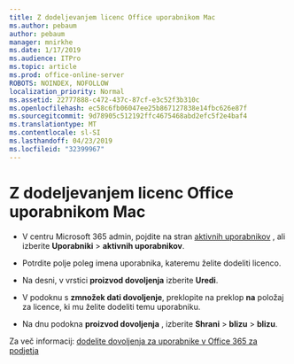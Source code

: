 ```yaml
---
title: Z dodeljevanjem licenc Office uporabnikom Mac
ms.author: pebaum
author: pebaum
manager: mnirkhe
ms.date: 1/17/2019
ms.audience: ITPro
ms.topic: article
ms.prod: office-online-server
ROBOTS: NOINDEX, NOFOLLOW
localization_priority: Normal
ms.assetid: 22777888-c472-437c-87cf-e3c52f3b310c
ms.openlocfilehash: ec58c6fb06047ee25b867127838e14fbc626e87f
ms.sourcegitcommit: 9d78905c512192ffc4675468abd2efc5f2e4baf4
ms.translationtype: MT
ms.contentlocale: sl-SI
ms.lasthandoff: 04/23/2019
ms.locfileid: "32399967"
---
```

# <a name="how-to-assign-office-licenses-to-mac-users"></a>Z dodeljevanjem licenc Office uporabnikom Mac

- V centru Microsoft 365 admin, pojdite na stran [aktivnih uporabnikov](https://go.microsoft.com/fwlink/p/?linkid=834822) , ali izberite **Uporabniki** \> **aktivnih uporabnikov**.
    
- Potrdite polje poleg imena uporabnika, kateremu želite dodeliti licenco.
    
- Na desni, v vrstici **proizvod dovoljenja** izberite **Uredi**.
    
- V podoknu s **zmnožek dati dovoljenje**, preklopite na preklop **na** položaj za licence, ki mu želite dodeliti temu uporabniku. 
    
- Na dnu podokna **proizvod dovoljenja** , izberite **Shrani** \> **blizu** \> **blizu**.
    
Za več informacij: [dodelite dovoljenja za uporabnike v Office 365 za podjetja](https://docs.microsoft.com/office365/admin/subscriptions-and-billing/assign-licenses-to-users)
  

